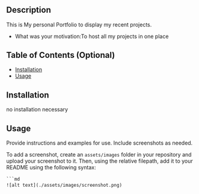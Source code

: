 # <Personal Portfolio>

## Description
This is My personal Portfolio to display my recent projects.
- What was your motivation:To host all my projects in one place

## Table of Contents (Optional)
- [Installation](#installation)
- [Usage](#usage)

## Installation
no installation necessary

## Usage

Provide instructions and examples for use. Include screenshots as needed.

To add a screenshot, create an `assets/images` folder in your repository and upload your screenshot to it. Then, using the relative filepath, add it to your README using the following syntax:

    ```md
    ![alt text](./assets/images/screenshot.png)

